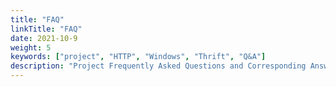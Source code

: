 ```yaml
---
title: "FAQ"
linkTitle: "FAQ"
date: 2021-10-9
weight: 5
keywords: ["project", "HTTP", "Windows", "Thrift", "Q&A"]
description: "Project Frequently Asked Questions and Corresponding Answers."
---
```

<!-- 
## project Framework

**Q1: Question 1？**
* answer 1

**Q2: Question2 ？**
* answer 2

 -->

